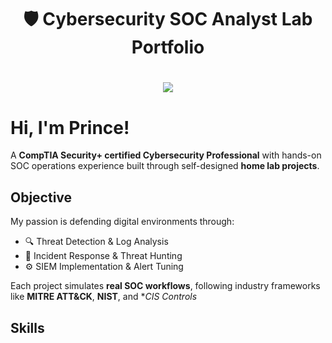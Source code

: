 <!-- Title Section -->
<h1 align="center">🛡️ Cybersecurity SOC Analyst Lab Portfolio</h1>
<h1 align="center"><a href="https://www.linkedin.com/prince-owoahene"><img src="https://img.shields.io/badge/-LinkedIn-0072b1?&style=for-the-badge&logo=linkedin&logoColor=white" /></a>

# Hi, I'm Prince!

A **CompTIA Security+ certified Cybersecurity Professional** with hands-on SOC operations experience built through self-designed **home lab projects**.  

## Objective
My passion is defending digital environments through:  
- 🔍 Threat Detection & Log Analysis  
- 🧠 Incident Response & Threat Hunting  
- ⚙️ SIEM Implementation & Alert Tuning 

Each project simulates **real SOC workflows**, following industry frameworks like **MITRE ATT&CK**, **NIST**, and **CIS Controls*

## Skills
